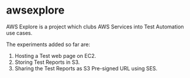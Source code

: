 # awsexplore
AWS Explore is a project which clubs AWS Services into Test Automation use cases.

The experiments added so far are:
1. Hosting a Test web page on EC2.
2. Storing Test Reports in S3.
3. Sharing the Test Reports as S3 Pre-signed URL using SES.
